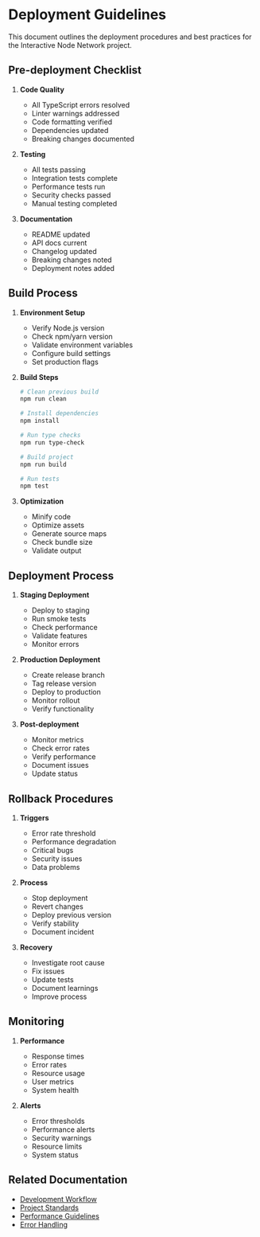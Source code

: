 # Deployment Guidelines

This document outlines the deployment procedures and best practices for the Interactive Node Network project.

## Pre-deployment Checklist

1. **Code Quality**
   - All TypeScript errors resolved
   - Linter warnings addressed
   - Code formatting verified
   - Dependencies updated
   - Breaking changes documented

2. **Testing**
   - All tests passing
   - Integration tests complete
   - Performance tests run
   - Security checks passed
   - Manual testing completed

3. **Documentation**
   - README updated
   - API docs current
   - Changelog updated
   - Breaking changes noted
   - Deployment notes added

## Build Process

1. **Environment Setup**
   - Verify Node.js version
   - Check npm/yarn version
   - Validate environment variables
   - Configure build settings
   - Set production flags

2. **Build Steps**
   ```bash
   # Clean previous build
   npm run clean

   # Install dependencies
   npm install

   # Run type checks
   npm run type-check

   # Build project
   npm run build

   # Run tests
   npm test
   ```

3. **Optimization**
   - Minify code
   - Optimize assets
   - Generate source maps
   - Check bundle size
   - Validate output

## Deployment Process

1. **Staging Deployment**
   - Deploy to staging
   - Run smoke tests
   - Check performance
   - Validate features
   - Monitor errors

2. **Production Deployment**
   - Create release branch
   - Tag release version
   - Deploy to production
   - Monitor rollout
   - Verify functionality

3. **Post-deployment**
   - Monitor metrics
   - Check error rates
   - Verify performance
   - Document issues
   - Update status

## Rollback Procedures

1. **Triggers**
   - Error rate threshold
   - Performance degradation
   - Critical bugs
   - Security issues
   - Data problems

2. **Process**
   - Stop deployment
   - Revert changes
   - Deploy previous version
   - Verify stability
   - Document incident

3. **Recovery**
   - Investigate root cause
   - Fix issues
   - Update tests
   - Document learnings
   - Improve process

## Monitoring

1. **Performance**
   - Response times
   - Error rates
   - Resource usage
   - User metrics
   - System health

2. **Alerts**
   - Error thresholds
   - Performance alerts
   - Security warnings
   - Resource limits
   - System status

## Related Documentation

- [Development Workflow](../development-workflow.md)
- [Project Standards](../project-standards.md)
- [Performance Guidelines](../performance/README.md)
- [Error Handling](../errors/README.md) 